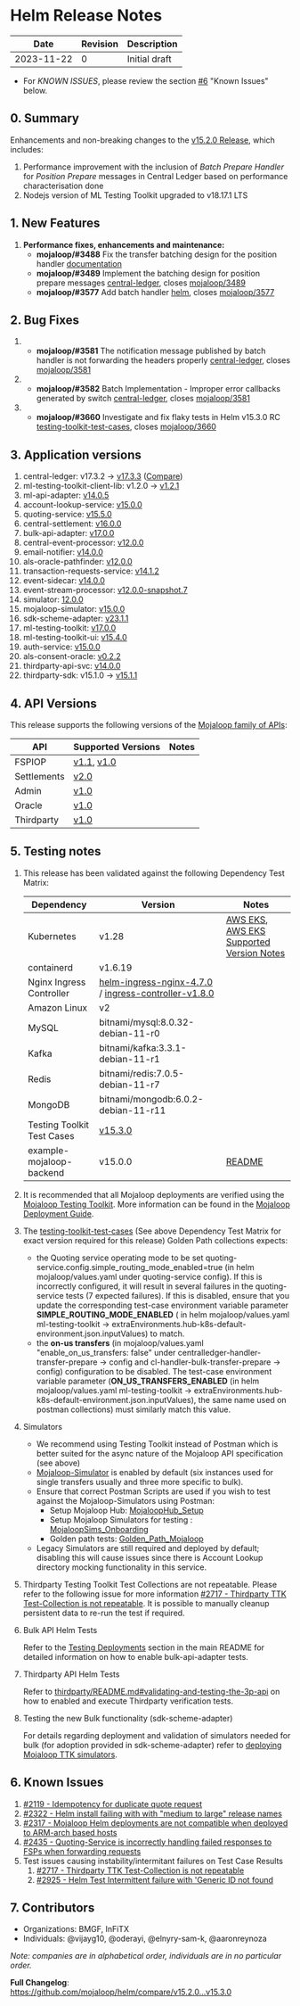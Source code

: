 # Helm Release Notes

Date | Revision | Description
---------|----------|---------
 2023-11-22 | 0 | Initial draft

- For *KNOWN ISSUES*, please review the section [#6](#6-known-issues) "Known Issues" below.

## 0. Summary

Enhancements and non-breaking changes to the [v15.2.0 Release](https://github.com/mojaloop/helm/blob/master/.changelog/release-v15.2.0.md), which includes:

1. Performance improvement with the inclusion of _Batch Prepare Handler_ for _Position Prepare_ messages in Central Ledger based on performance characterisation done
2. Nodejs version of ML Testing Toolkit upgraded to v18.17.1 LTS

## 1. New Features

1. **Performance fixes, enhancements and maintenance:**  
      * **mojaloop/#3488** Fix the transfer batching design for the position handler [documentation](https://github.com/mojaloop/documentation/pull/415)
      * **mojaloop/#3489** Implement the batching design for position prepare messages [central-ledger](https://github.com/mojaloop/central-ledger/pull/454), closes [mojaloop/3489](https://github.com/mojaloop/project/issues/3489)
      * **mojaloop/#3577** Add batch handler [helm](https://github.com/mojaloop/helm/pull/582), closes [mojaloop/3577](https://github.com/mojaloop/project/issues/3577)
     
## 2. Bug Fixes
1. * **mojaloop/#3581**  The notification message published by batch handler is not forwarding the headers properly [central-ledger](https://github.com/mojaloop/central-ledger/pull/968), closes [mojaloop/3581](https://github.com/mojaloop/project/issues/3581)
2. * **mojaloop/#3582**  Batch Implementation - Improper error callbacks generated by switch [central-ledger](https://github.com/mojaloop/central-ledger/pull/968), closes [mojaloop/3581](https://github.com/mojaloop/project/issues/3582)
3. * **mojaloop/#3660**  Investigate and fix flaky tests in Helm v15.3.0 RC [testing-toolkit-test-cases](https://github.com/mojaloop/testing-toolkit-test-cases/pull/133), closes [mojaloop/3660](https://github.com/mojaloop/project/issues/3660)

## 3. Application versions

1. central-ledger: v17.3.2 -> [v17.3.3]((https://github.com/mojaloop/central-ledger/releases/tag/v17.3.3)) ([Compare](https://github.com/mojaloop/central-ledger/compare/v17.3.2...v17.3.3))
2. ml-testing-toolkit-client-lib: v1.2.0 -> [v1.2.1](https://github.com/mojaloop/ml-testing-toolkit-client-lib/releases/tag/v1.2.1)
3. ml-api-adapter: [v14.0.5](https://github.com/mojaloop/ml-api-adapter/releases/tag/v14.0.5)
4. account-lookup-service: [v15.0.0](https://github.com/mojaloop/account-lookup-service/releases/tag/v15.0.0)
5. quoting-service: [v15.5.0](https://github.com/mojaloop/quoting-service/releases/tag/v15.5.0)
6. central-settlement: [v16.0.0](https://github.com/mojaloop/central-settlement/releases/tag/v16.0.0)
7. bulk-api-adapter: [v17.0.0](https://github.com/mojaloop/bulk-api-adapter/releases/tag/v17.0.0)
8. central-event-processor: [v12.0.0](https://github.com/mojaloop/central-event-processor/releases/tag/v12.0.0)
9. email-notifier: [v14.0.0](https://github.com/mojaloop/email-notifier/releases/tag/v14.0.0)
10. als-oracle-pathfinder: [v12.0.0](https://github.com/mojaloop/als-oracle-pathfinder/releases/tag/v12.0.0)
11. transaction-requests-service: [v14.1.2](https://github.com/mojaloop/transaction-requests-service/releases/tag/v14.1.2)
12. event-sidecar: [v14.0.0](https://github.com/mojaloop/event-sidecar/releases/tag/v14.0.0)
13. event-stream-processor: [v12.0.0-snapshot.7](https://github.com/mojaloop/event-stream-processor/releases/v12.0.0-snapshot.7)
14. simulator: [12.0.0](https://github.com/mojaloop/simulator/releases/tag/v12.0.0)
15. mojaloop-simulator: [v15.0.0](https://github.com/mojaloop/mojaloop-simulator/releases/tag/v15.0.0)
16. sdk-scheme-adapter: [v23.1.1](https://github.com/mojaloop/sdk-scheme-adapter/releases/tag/v23.1.1)
17. ml-testing-toolkit: [v17.0.0](https://github.com/mojaloop/ml-testing-toolkit/releases/tag/v17.0.0)
19. ml-testing-toolkit-ui: [v15.4.0](https://github.com/mojaloop/ml-testing-toolkit-ui/releases/tag/v15.3.0)
20. auth-service: [v15.0.0](https://github.com/mojaloop/auth-service/releases/tag/v15.0.0)
21. als-consent-oracle: [v0.2.2](https://github.com/mojaloop/als-consent-oracle/releases/tag/v0.2.2)
22. thirdparty-api-svc: [v14.0.0](https://github.com/mojaloop/thirdparty-api-svc/releases/tag/v14.0.0)
23. thirdparty-sdk: v15.1.0 -> [v15.1.1](https://github.com/mojaloop/thirdparty-sdk/releases/tag/v15.1.1)


## 4. API Versions

This release supports the following versions of the [Mojaloop family of APIs](https://docs.mojaloop.io/api):

| API         | Supported Versions                                                                                                                                    | Notes |
| ----------- | ------------------------------------------------------------------------------------------------------------------------------------------ | ----- |
| FSPIOP      | [v1.1](https://docs.mojaloop.io/api/fspiop/v1.1/api-definition.html), [v1.0](https://docs.mojaloop.io/api/fspiop/v1.0/api-definition.html) |       |
| Settlements | [v2.0](https://docs.mojaloop.io/api/settlement)                                                                                            |       |
| Admin       | [v1.0](https://docs.mojaloop.io/api/administration/central-ledger-api.html)                                                                |       |
| Oracle      | [v1.0](https://docs.mojaloop.io/legacy/api/als-oracle-api-specification.html)                                                              |       |
| Thirdparty  | [v1.0](https://docs.mojaloop.io/api/thirdparty)                                                                                            |       |

## 5. Testing notes

1. This release has been validated against the following Dependency Test Matrix:

    | Dependency | Version |  Notes   |
    | ---------- | ------- | --- |
    | Kubernetes | v1.28 | [AWS EKS](https://aws.amazon.com/eks/), [AWS EKS Supported Version Notes](https://docs.aws.amazon.com/eks/latest/userguide/kubernetes-versions.html)  |
    | containerd  |  v1.6.19  |  |
    | Nginx Ingress Controller | [helm-ingress-nginx-4.7.0](https://github.com/kubernetes/ingress-nginx/releases/tag/helm-chart-4.7.0) / [ingress-controller-v1.8.0](https://github.com/kubernetes/ingress-nginx/releases/tag/controller-v1.8.0) |     |
    |  Amazon Linux   |  v2   |     |
    |  MySQL   |  bitnami/mysql:8.0.32-debian-11-r0   |     |
    |  Kafka   |  bitnami/kafka:3.3.1-debian-11-r1   |     |
    |  Redis   |  bitnami/redis:7.0.5-debian-11-r7   |     |
    |  MongoDB   |  bitnami/mongodb:6.0.2-debian-11-r11   |     |
    |  Testing Toolkit Test Cases   |  [v15.3.0](https://github.com/mojaloop/testing-toolkit-test-cases/releases/tag/v15.3.0)   |     |
    |  example-mojaloop-backend   |  v15.0.0   |  [README](https://github.com/mojaloop/helm/blob/master/example-mojaloop-backend/README.md)   |

2. It is recommended that all Mojaloop deployments are verified using the [Mojaloop Testing Toolkit](https://docs.mojaloop.io/documentation/mojaloop-technical-overview/ml-testing-toolkit/). More information can be found in the [Mojaloop Deployment Guide](https://docs.mojaloop.io/documentation/deployment-guide).

3. The [testing-toolkit-test-cases](https://github.com/mojaloop/testing-toolkit-test-cases/releases) (See above Dependency Test Matrix for exact version required for this release) Golden Path collections expects:
    - the Quoting service operating mode to be set quoting-service.config.simple_routing_mode_enabled=true (in helm mojaloop/values.yaml under quoting-service config). If this is incorrectly configured, it will result in several failures in the quoting-service tests (7 expected failures). If this is disabled, ensure that you update the corresponding test-case environment variable parameter **SIMPLE_ROUTING_MODE_ENABLED** ( in helm mojaloop/values.yaml ml-testing-toolkit -> extraEnvironments.hub-k8s-default-environment.json.inputValues) to match.
    - the **on-us transfers** (in mojaloop/values.yaml "enable_on_us_transfers: false" under centralledger-handler-transfer-prepare -> config and  cl-handler-bulk-transfer-prepare -> config) configuration to be disabled. The test-case environment variable parameter (**ON_US_TRANSFERS_ENABLED** (in helm mojaloop/values.yaml ml-testing-toolkit -> extraEnvironments.hub-k8s-default-environment.json.inputValues), the same name used on postman collections) must similarly match this value.

4. Simulators
    - We recommend using Testing Toolkit instead of Postman which is better suited for the async nature of the Mojaloop API specification (see above)
    - [Mojaloop-Simulator](https://github.com/mojaloop/mojaloop-simulator) is enabled by default (six instances used for single transfers usually and three more specific to bulk).
    - Ensure that correct Postman Scripts are used if you wish to test against the Mojaloop-Simulators using Postman:
        - Setup Mojaloop Hub: [MojaloopHub_Setup](https://github.com/mojaloop/postman/blob/v12.0.0/MojaloopHub_Setup.postman_collection.json)
        - Setup Mojaloop Simulators for testing : [MojaloopSims_Onboarding](https://github.com/mojaloop/postman/blob/v12.0.0/MojaloopSims_Onboarding.postman_collection.json)
        - Golden path tests: [Golden_Path_Mojaloop](https://github.com/mojaloop/postman/blob/v12.0.0/Golden_Path_Mojaloop.postman_collection.json)
    - Legacy Simulators are still required and deployed by default; disabling this will cause issues since there is Account Lookup directory mocking functionality in this service.

5. Thirdparty Testing Toolkit Test Collections are not repeatable. Please refer to the following issue for more information [#2717 - Thirdparty TTK Test-Collection is not repeatable](https://github.com/mojaloop/project/issues/2717). It is possible to manually cleanup persistent data to re-run the test if required.

6. Bulk API Helm Tests

    Refer to the [Testing Deployments](https://github.com/mojaloop/helm/blob/master/README.md#testing-deployments) section in the main README for detailed information on how to enable bulk-api-adapter tests.

7. Thirdparty API Helm Tests

    Refer to [thirdparty/README.md#validating-and-testing-the-3p-api](https://github.com/mojaloop/helm/blob/master/thirdparty/README.md#validating-and-testing-the-3p-api) on how to enabled and execute Thirdparty verification tests.

8. Testing the new Bulk functionality (sdk-scheme-adapter)

    For details regarding deployment and validation of simulators needed for bulk (for adoption provided in sdk-scheme-adapter) refer to [deploying Mojaloop TTK simulators](https://github.com/mojaloop/helm/blob/master/mojaloop-ttk-simulators/README.md).

## 6. Known Issues

1. [#2119 - Idempotency for duplicate quote request](https://github.com/mojaloop/project/issues/2119)
2. [#2322 - Helm install failing with with "medium to large" release names](https://github.com/mojaloop/project/issues/2322)
3. [#2317 - Mojaloop Helm deployments are not compatible when deployed to ARM-arch based hosts](https://github.com/mojaloop/project/issues/2317)
4. [#2435 - Quoting-Service is incorrectly handling failed responses to FSPs when forwarding requests](https://github.com/mojaloop/project/issues/2435)
5. Test issues causing instability/intermitant failures on Test Case Results
    1. [#2717 - Thirdparty TTK Test-Collection is not repeatable](https://github.com/mojaloop/project/issues/2717)
    2. [#2925 - Helm Test Intermittent failure with 'Generic ID not found](https://github.com/mojaloop/project/issues/2925)

## 7. Contributors

- Organizations: BMGF, InFiTX
- Individuals: @vijayg10, @oderayi, @elnyry-sam-k, @aaronreynoza

*Note: companies are in alphabetical order, individuals are in no particular order.*

**Full Changelog**: https://github.com/mojaloop/helm/compare/v15.2.0...v15.3.0
